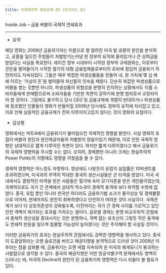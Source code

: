 ```yaml
---
title: 국제정치학 영상과제 03 (인사이드 잡)
---
```


Inside Job – 금융 버블의 국제적 연쇄효과

---

-   요약

해당 영화는 2008년 금융위기라는 이름으로 잘 알려진 미국 발 공황의 원인을 분석하고, 공황을 일으킨 주범들이 처벌받기는커녕 현 정부의 요직에 올라있거나 큰 상여금을 받았다는 사실을 폭로한다. 레이건 정부 시대부터 시작된 정부의 규제완화는, 이로부터 큰돈을 벌어들이기 시작한 월가의 대형 금융업체들로부터의 로비에 힘입어 금융위기 직전까지도 지속되었다. 그들은 매우 복잡한 파생상품들을 만들어 내, 원 가치에 몇 십 배에 이르는 ‘가상의 돈’을 벌어들여 자신들의 잇속을 채웠다. 단순히 복잡한 파생상품으로 버블을 쌓는 것뿐만 아니라, 파생상품의 위험성을 분명히 인지하는 상황에서도 이를 소비자들에게 판매함으로써 소비자들을 기만한 측면이 강하기에 분명 범죄로서 규정되어야 할 것이다. 그럼에도 불구하고 당시 CEO 및 금융규제에 격렬히 반대하거나 파생상품에 동조했던 인물들이 영화가 만들어질 2009년 당시에도 정부의 요직에 자리잡고 있고, 이로 인해 실질적인 금융규제가 전혀 이루어지고있지 않다는 것이 영화의 요점이다.

-   감상평

영화에서는 파트4에서 금융위기가 불러일으킨 국제적인 영향을 밝힌다. 사실 영화의 초점이 버블의 원인과 원인제공자들의 처벌받지 않음이었기 때문에, 이로 인한 국제적 영향은 상대적으로 짧게 다루어진 측면이 있다. 하지만 짧게 다루어졌다고 해서 금융위기의 국제적 영향력을 무시할 수는 없다. 오히려, 경제뿐만 아니라 크게는 현실주의적 Power Politic의 지형에도 영향을 끼쳤음을 볼 수 있다.

경제적 영향력은 어느정도 자명하다. 영상에도 나왔듯이 유럽의 실업률은 10퍼센트를 초과하였으며, 미국과의 무역이 막대한 중국의 생산시설들은 큰 타격을 받았다. 미국 국내에서도 결정적인 타격을 받은 사람들은 월가에 속아 모기지론을 받은 개인들이었는데, 국제적으로도 국가 간 관계에서 상대적 약소국이 경제적 충격에 보다 취약할 수밖에 없었다. 중국, 유럽 뿐만 아니라 한국만 하더라도 금융위기발 쇼크가 물가상승 및 경제불황으로 이어져, 현재까지도 완전히 회복하였다고 단언하기 어려운 것이 사실이다. 국제관계가 보다 더 상호의존성이 강화될수록, 이전까지는 국가 간 경제 사이를 가로막고 있던 안전 격벽이 제거되는 효과를 가져오는 셈이다. 글로벌 경제는 분명 비교우위적 관점에서 총체적 생산성을 증대시키는 것은 분명하나, 격벽 없는 유조선이 그렇듯 작은 충격에도 연쇄적 반응을 일으켜 침몰할 가능성이 높아졌다는 것은 주지해야 할 사실일 것이다.

이러한 금융위기의 효과는 현실주의적 관점에서도 강력한 영향력을 행사하고 있다. 중국이 도광양회라는 오랜 슬로건을 버리고 패권지향을 본격적으로 드러낸 것이 2008년 이후라는 점을 살펴볼 때, 금융위기는 오랜 세월 지속되어 온 미국의 헤게모니가 붕괴하는 시발점으로 생각될 수 있다. 중국의 패권지향은 이번 방공식별구역 문제에서도 명백히 드러나는 바, 미국의 Decline의 원인이 된 금융위기의 영향력은 다시 되돌아 볼 필요가 있다.
